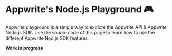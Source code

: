 # Appwrite's Node.js Playground 🎮

Appwrite playground is a simple way to explore the Appwrite API & Appwrite Node.js SDK. Use the source code of this page to learn how to use the different Appwrite Nod.js SDK features.

**Work in progress**

